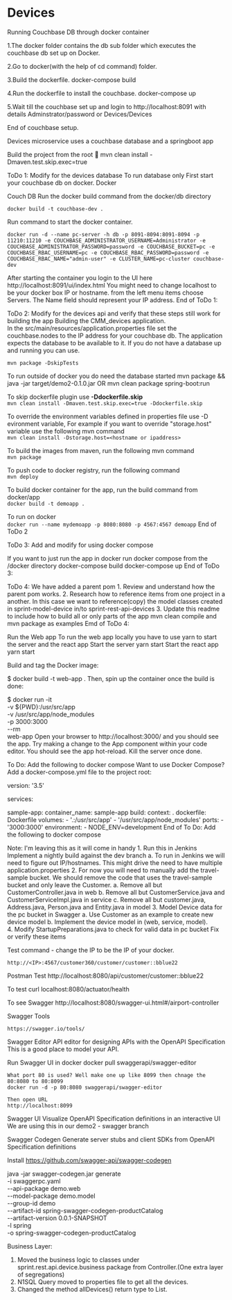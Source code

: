 Devices
========
Running Couchbase DB through docker container

1.The docker folder contains the db sub folder which executes the couchbase db set up on Docker.

2.Go to docker(with the help of cd command) folder.

3.Build the dockerfile.
 docker-compose build

4.Run the dockerfile to install the couchbase. 
 docker-compose up

5.Wait till the couchbase set up and login to http://localhost:8091 with details Adminstrator/password or Devices/Devices

End of couchbase setup.

Devices microservice uses a couchbase database and a springboot app

Build the project from the root
    &#x1F539; mvn clean install -Dmaven.test.skip.exec=true

ToDo 1: Modify for the devices database
To run database only
First start your couchbase db on docker.
Docker

Couch DB
Run the docker build command from the docker/db directory

	docker build -t couchbase-dev .

Run command to start the docker container.

	docker run -d --name pc-server -h db -p 8091-8094:8091-8094 -p 11210:11210 -e COUCHBASE_ADMINISTRATOR_USERNAME=Administrator -e COUCHBASE_ADMINISTRATOR_PASSWORD=password -e COUCHBASE_BUCKET=pc -e COUCHBASE_RBAC_USERNAME=pc -e COUCHBASE_RBAC_PASSWORD=password -e COUCHBASE_RBAC_NAME="admin-user" -e CLUSTER_NAME=pc-cluster couchbase-dev

After starting the container you login to the UI here http://localhost:8091/ui/index.html  You might need to change localhost to be your docker box IP or hostname.
from the left menu items choose Servers.  The Name field should represent your IP address.
End of ToDo 1:

ToDo 2: Modify for the devices api and verify that these steps still work for building the app
Building the CMM_devices application.  
In the src/main/resources/application.properties file set the couchbase.nodes to the IP address for your couchbase db.  The application expects the database to be available to it.  If you do not have a database up and running you can use.

    mvn package -DskipTests

To run outside of docker you do need the database started
    mvn package && java -jar target/demo2-0.1.0.jar
    OR
    mvn clean package spring-boot:run

To skip dockerfile plugin use **-Ddockerfile.skip**  
    `mvn clean install -Dmaven.test.skip.exec=true -Ddockerfile.skip`

To override the environment variables defined in properties file use -D evironment variable, For example if you want to override "storage.host" variable use the following mvn command  
    `mvn clean install -Dstorage.host=<hostname or ipaddress>`

To build the images from maven, run the following mvn command  
    `mvn package`

To push code to docker registry, run the following command  
    `mvn deploy`

To build docker container for the app, run the build command from docker/app  
    `docker build -t demoapp .`

To run on docker  
    `docker run --name mydemoapp -p 8080:8080 -p 4567:4567 demoapp`
End of ToDo 2  

ToDo 3: Add and modify for using docker compose
   
If you want to just run the app in docker run docker compose from the /docker directory
	docker-compose build
	docker-compose up
End of ToDo 3:

ToDo 4: We have added a parent pom
    1. Review and understand how the parent pom works.
    2. Research how to reference items from one project in a another.
        In this case we want to reference(copy) the model classes created in sprint-model-device in/to sprint-rest-api-devices
    3. Update this readme to include how to build all or only parts of the app
        mvn clean compile  and mvn package as examples
Emd of ToDo 4:

Run the Web app
To run the web app locally you have to use yarn to start the server and the react app
Start the server 
    yarn start
Start the react app
    yarn start

Build and tag the Docker image:

$ docker build -t web-app .
Then, spin up the container once the build is done:

$ docker run -it \
  -v ${PWD}:/usr/src/app \
  -v /usr/src/app/node_modules \
  -p 3000:3000 \
  --rm \
  web-app
Open your browser to http://localhost:3000/ and you should see the app. Try making a change to the App component within your code editor. You should see the app hot-reload. Kill the server once done.

To Do: Add the following to docker compose
Want to use Docker Compose? Add a docker-compose.yml file to the project root:

version: '3.5'

services:

  sample-app:
    container_name: sample-app
    build:
      context: .
      dockerfile: Dockerfile
    volumes:
      - '.:/usr/src/app'
      - '/usr/src/app/node_modules'
    ports:
      - '3000:3000'
    environment:
      - NODE_ENV=development
End of To Do: Add the following to docker compose
	
Note: I'm leaving this as it will come in handy 
    1. Run this in Jenkins Implement a nightly build against the dev branch
        a. To run in Jenkins we will need to figure out IP/hostnames.  This might drive the need to have multiple application.properties
    2. For now you will need to manually add the travel-sample bucket.  We should remove the code that uses the travel-sample bucket and only leave the Customer.
        a. Remove all but CustomerController.java in web
        b. Remove all but CustomerService.java and CustomerServiceImpl.java in service
        c. Remove all but customer.java, Address.java, Person.java and Entity.java in model
    3. Model Device data for the pc bucket in Swagger
        a. Use Customer as an example to create new device model
        b. Implement the device model in (web, service, model).  
    4. Modify StartupPreparations.java to check for valid data in pc bucket
Fix or verify these items

Test command - change the IP to be the IP of your docker.

	http://<IP>:4567/customer360/customer/customer::bblue22

Postman Test
    http://localhost:8080/api/customer/customer::bblue22

To test
    curl localhost:8080/actuator/health

To see Swagger
    http://localhost:8080/swagger-ui.html#/airport-controller

Swagger Tools
	
	https://swagger.io/tools/

Swagger Editor
API editor for designing APIs with the OpenAPI Specification
This is a good place to model your API.

Run Swagger UI in docker
	docker pull swaggerapi/swagger-editor
	
	What port 80 is used? Well make one up like 8099 then chnage the 80:8080 to 80:8099
	docker run -d -p 80:8080 swaggerapi/swagger-editor
	
	Then open URL
	http://localhost:8099

Swagger UI
Visualize OpenAPI Specification definitions in an interactive UI
We are using this in our demo2 - swagger branch

Swagger Codegen
Generate server stubs and client SDKs from OpenAPI Specification definitions

Install https://github.com/swagger-api/swagger-codegen

java -jar swagger-codegen<version>.jar generate \
  -i swaggerpc.yaml \
  --api-package demo.web \
  --model-package demo.model \
  --group-id demo \
  --artifact-id spring-swagger-codegen-productCatalog \
  --artifact-version 0.0.1-SNAPSHOT \
  -l spring \
  -o spring-swagger-codegen-productCatalog


  
Business Layer:
 1. Moved the business logic to classes under sprint.rest.api.device.business package from Controller.(One extra layer of segregations)
 2. N1SQL Query moved to properties file to get all the devices. 
 3. Changed the method allDevices() return type to List. 
  
  
  
  
